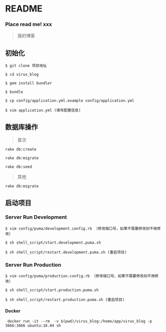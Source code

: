 # README

### Place read me! xxx

> 我的博客


## 初始化

`$ git clone 项目地址` 

`$ cd virus_blog`

`$ gem install bundler`

`$ bundle`

`$ cp config/application.yml.example config/application.yml`

`$ vim application.yml (填写配置信息)`



## 数据库操作

  > 首次
  
  `rake db:create`
  
  `rake db:migrate`
  
  `rake db:seed`

   > 其他
   
   `rake db:migrate`
  
## 启动项目

### Server Run Development

`$ vim config/puma/development.config.rb （修改端口号，如果不需要修改则不用修改）`

`$ sh shell_script/start.development.puma.sh`

`$ sh shell_script/restart.development.puma.sh (重启项目)`


### Server Run Production

`$ vim config/puma/production.config.rb （修改端口号，如果不需要修改则不用修改）`

`$ sh shell_script/start.production.puma.sh`

`$ sh shell_script/restart.production.puma.sh (重启项目)`


#### Docker

` docker run -it --rm  -v $(pwd)/virus_blog:/home/app/virus_blog -p 3666:3666 ubuntu:18.04 sh`